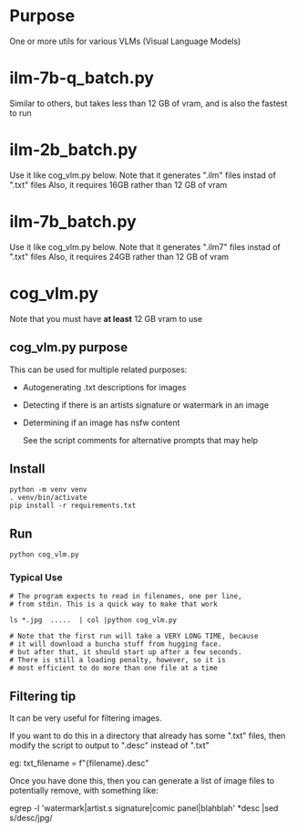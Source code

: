 #  Purpose


One or more utils for various VLMs (Visual Language Models)

# ilm-7b-q_batch.py

Similar to others, but takes less than 12 GB of vram, and is also the fastest to run

# ilm-2b_batch.py

Use it like cog_vlm.py below. 
Note that it generates ".ilm" files instad of ".txt" files
Also, it requires 16GB rather than 12 GB of vram

# ilm-7b_batch.py

Use it like cog_vlm.py below. 
Note that it generates ".ilm7" files instad of ".txt" files
Also, it requires 24GB rather than 12 GB of vram


# cog_vlm.py 

Note that you must have **at least** 12 GB vram to use

## cog_vlm.py purpose

This can be used for multiple related purposes:

* Autogenerating .txt descriptions for images
* Detecting if there is an artists signature or watermark in an image
* Determining if an image has nsfw content

  See the script comments for alternative prompts that may help

## Install

    python -m venv venv
    . venv/bin/activate
    pip install -r requirements.txt

## Run

    python cog_vlm.py

### Typical Use

    # The program expects to read in filenames, one per line,
    # from stdin. This is a quick way to make that work

    ls *.jpg  .....  | col |python cog_vlm.py

    # Note that the first run will take a VERY LONG TIME, because
    # it will download a buncha stuff from hugging face.
    # but after that, it should start up after a few seconds.
    # There is still a loading penalty, however, so it is
    # most efficient to do more than one file at a time

## Filtering tip
It can be very useful for filtering images.

If you want to do this in a directory that already has some ".txt" files,
then modify the script to output to ".desc" instead of ".txt"

eg:   txt_filename = f"{filename}.desc" 

Once you have done this, then you can generate a list of image files
to potentially remove, with something like:

egrep -l 'watermark|artist.s signature|comic panel|blahblah' *desc |sed s/desc/jpg/
